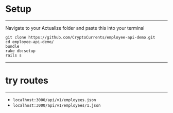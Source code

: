 # Setup
----

Navigate to your Actualize folder and paste this into your terminal
```
git clone https://github.com/CryptoCurrents/employee-api-demo.git
cd employee-api-demo/
bundle
rake db:setup
rails s
```

-------
# try routes
-----

* `localhost:3000/api/v1/employees.json`
* `localhost:3000/api/v1/employees/1.json`

